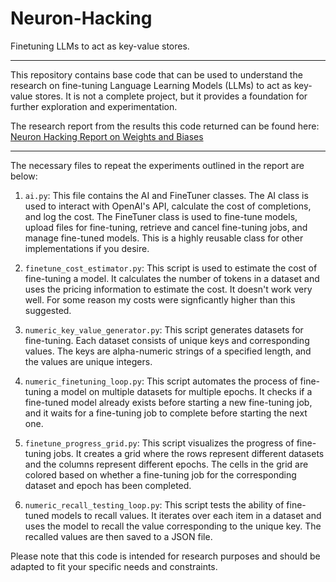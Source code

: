 # Neuron-Hacking

Finetuning LLMs to act as key-value stores.

<hr>

This repository contains base code that can be used to understand the research on fine-tuning Language Learning Models (LLMs) to act as key-value stores. It is not a complete project, but it provides a foundation for further exploration and experimentation.

The research report from the results this code returned can be found here:
<a href="google.com">Neuron Hacking Report on Weights and Biases</a>
<hr>

The necessary files to repeat the experiments outlined in the report are below:

1. `ai.py`: This file contains the AI and FineTuner classes. The AI class is used to interact with OpenAI's API, calculate the cost of completions, and log the cost. The FineTuner class is used to fine-tune models, upload files for fine-tuning, retrieve and cancel fine-tuning jobs, and manage fine-tuned models. This is a highly reusable class for other implementations if you desire.

2. `finetune_cost_estimator.py`: This script is used to estimate the cost of fine-tuning a model. It calculates the number of tokens in a dataset and uses the pricing information to estimate the cost. It doesn't work very well. For some reason my costs were signficantly higher than this suggested.

3. `numeric_key_value_generator.py`: This script generates datasets for fine-tuning. Each dataset consists of unique keys and corresponding values. The keys are alpha-numeric strings of a specified length, and the values are unique integers.

4. `numeric_finetuning_loop.py`: This script automates the process of fine-tuning a model on multiple datasets for multiple epochs. It checks if a fine-tuned model already exists before starting a new fine-tuning job, and it waits for a fine-tuning job to complete before starting the next one.

5. `finetune_progress_grid.py`: This script visualizes the progress of fine-tuning jobs. It creates a grid where the rows represent different datasets and the columns represent different epochs. The cells in the grid are colored based on whether a fine-tuning job for the corresponding dataset and epoch has been completed.

6. `numeric_recall_testing_loop.py`: This script tests the ability of fine-tuned models to recall values. It iterates over each item in a dataset and uses the model to recall the value corresponding to the unique key. The recalled values are then saved to a JSON file.

Please note that this code is intended for research purposes and should be adapted to fit your specific needs and constraints.